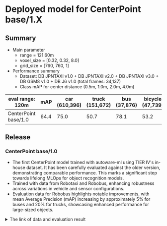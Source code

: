 # Deployed model for CenterPoint base/1.X
## Summary

- Main parameter
  - range = 121.60m
  - voxel_size = [0.32, 0.32, 8.0]
  - grid_size = [760, 760, 1]
- Performance summary
  - Dataset: DB JPNTAXI v1.0 + DB JPNTAXI v2.0 + DB JPNTAXI v3.0 + DB GSM8 v1.0 + DB J6 v1.0 (total frames: 34,137)
  - Class mAP for center distance (0.5m, 1.0m, 2.0m, 4.0m)

| eval range: 120m     | mAP  | car <br> (610,396) | truck <br> (151,672) | bus <br> (37,876) | bicycle <br> (47,739) | pedestrian <br> (367,200) |
| -------------------- | ---- | ------------------ | -------------------- | ----------------- | --------------------- | ------------------------- |
| CenterPoint base/1.0 | 64.4 | 75.0               | 50.7                 | 78.1              | 53.2                  | 64.8                      |

## Release
### CenterPoint base/1.0

- The first CenterPoint model trained with autoware-ml using TIER IV's in-house dataset. It has been carefully evaluated against the older version, demonstrating comparable performance. This marks a significant step towards lifelong MLOps for object recognition models.
- Trained with data from Robotaxi and Robobus, enhancing robustness across variations in vehicle and sensor configurations.
- Evaluation data for Robobus highlights notable improvements, with mean Average Precision (mAP) increasing by approximately 5% for buses and 20% for trucks, showcasing enhanced performance for large-sized objects.

<details>
<summary> The link of data and evaluation result </summary>

- Model
  - Training dataset: DB JPNTAXI v1.0 + DB JPNTAXI v2.0 + DB JPNTAXI v3.0 + DB GSM8 v1.0 + DB J6 v1.0 (total frames: 34,137)
  - [PR](https://github.com/tier4/autoware-ml/pull/159)
  - [Config file path](https://github.com/tier4/autoware-ml/blob/5f472170f07251184dc009a1ec02be3b4f3bf98c/autoware_ml/configs/detection3d/dataset/t4dataset/base.py)
  - [Deployed onnx model and ROS parameter files](https://evaluation.tier4.jp/evaluation/mlpackages/7156b453-2861-4ae9-b135-e24e48cc9029/releases/1711f9c5-defa-4af1-b94b-e7978500df89?project_id=zWhWRzei)
  - [Training results](https://drive.google.com/drive/u/0/folders/1bMarMoNQXdF_3nB-BjFx28S5HMIfgeIJ)
  - train time: NVIDIA A100 80GB * 2 * 50 epochs = 4.5 days
- Evaluation result with test-dataset: DB JPNTAXI v1.0 + DB JPNTAXI v2.0 + DB JPNTAXI v3.0 + DB GSM8 v1.0 + DB J6 v1.0 (total frames: 1,394):
  - Total mAP (eval range = 120m): 0.644

| class_name | Count  | mAP  | AP@0.5m | AP@1.0m | AP@2.0m | AP@4.0m |
| ---------- | ------ | ---- | ------- | ------- | ------- | ------- |
| car        | 41,133 | 75.0 | 64.7    | 76.8    | 79.1    | 79.5    |
| truck      | 8,890  | 50.7 | 27.8    | 50.5    | 59.6    | 65.1    |
| bus        | 3,275  | 78.1 | 69.2    | 79.6    | 81.1    | 82.6    |
| bicycle    | 3,635  | 53.2 | 52.3    | 53.4    | 53.5    | 53.6    |
| pedestrian | 25,981 | 64.8 | 62.4    | 64.0    | 65.4    | 67.4    |

- Evaluation result with eval-dataset DB JPNTAXI v1.0 + DB JPNTAXI v2.0 + DB JPNTAXI v3.0 (total frames: 50):
  - Total mAP (eval range = 120m): 0.633

| class_name | Count  | mAP  | AP@0.5m | AP@1.0m | AP@2.0m | AP@4.0m |
| ---------- | ------ | ---- | ------- | ------- | ------- | ------- |
| car        | 16,126 | 74.8 | 61.2    | 77.3    | 79.8    | 80.9    |
| truck      | 4,578  | 53.3 | 32.7    | 53.3    | 60.8    | 66.4    |
| bus        | 1,457  | 66.4 | 52.2    | 67.9    | 71.4    | 74.0    |
| bicycle    | 1,040  | 56.3 | 53.9    | 56.6    | 57.3    | 57.4    |
| pedestrian | 11,971 | 65.5 | 62.1    | 64.7    | 66.6    | 68.6    |

- Evaluation result with eval-dataset DB GSM8 v1.0 + DB J6 v1.0 (total frames: 12):
  - Total mAP (eval range = 120m): 0.645

| class_name | Count  | mAP  | AP@0.5m | AP@1.0m | AP@2.0m | AP@4.0m |
| ---------- | ------ | ---- | ------- | ------- | ------- | ------- |
| car        | 25,007 | 75.0 | 66.5    | 76.3    | 78.6    | 78.8    |
| truck      | 4,573  | 45.5 | 21.1    | 44.3    | 54.9    | 61.8    |
| bus        | 1,818  | 86.6 | 81.8    | 87.8    | 87.9    | 88.9    |
| bicycle    | 2,567  | 51.2 | 51.2    | 51.2    | 51.2    | 51.3    |
| pedestrian | 14,010 | 63.9 | 63.0    | 63.2    | 63.7    | 65.7    |

</details>
